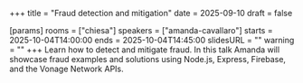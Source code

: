 +++
title = "Fraud detection and mitigation"
date = 2025-09-10
draft = false

[params]
rooms = ["chiesa"]
speakers = ["amanda-cavallaro"]
starts = 2025-10-04T14:00:00
ends = 2025-10-04T14:45:00
slidesURL = ""
warning = ""
+++
Learn how to detect and mitigate fraud. In this talk Amanda will showcase fraud examples and solutions using Node.js, Express, Firebase, and the Vonage Network APIs.
